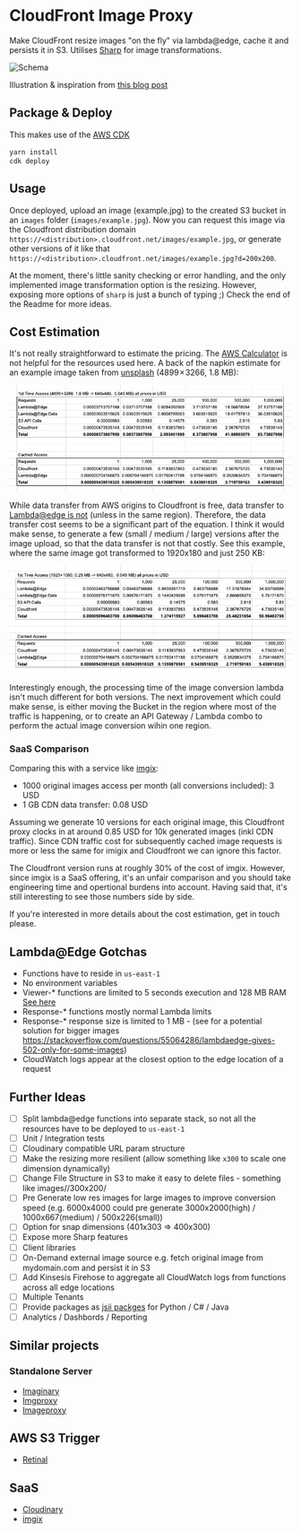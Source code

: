 # CloudFront Image Proxy

Make CloudFront resize images "on the fly" via lambda@edge, cache it and persists it in S3. Utilises [Sharp](https://github.com/lovell/sharp) for image transformations.

![Schema](./schema.png)

Illustration & inspiration from [this blog post](https://aws.amazon.com/blogs/networking-and-content-delivery/resizing-images-with-amazon-cloudfront-lambdaedge-aws-cdn-blog/)

## Package & Deploy

This makes use of the [AWS CDK](https://github.com/aws/aws-cdk)

```
yarn install
cdk deploy
```

## Usage

Once deployed, upload an image (example.jpg) to the created S3 bucket in an `images` folder (`images/example.jpg`). Now you can request this image via the Cloudfront distribution domain `https://<distribution>.cloudfront.net/images/example.jpg`, or generate other versions of it like that `https://<distribution>.cloudfront.net/images/example.jpg?d=200x200`.

At the moment, there's little sanity checking or error handling, and the only implemented image transformation option is the resizing. However, exposing more options of `sharp` is just a bunch of typing ;) Check the end of the Readme for more ideas.

## Cost Estimation

It's not really straightforward to estimate the pricing. The [AWS Calculator](https://calculator.aws) is not helpful for the resources used here. A back of the napkin estimate for an example image taken from [unsplash](https://unsplash.com/photos/Z1tDa4nEUnM) (4899 × 3266, 1.8 MB):

![Cost Estimation Original](./cost-estimation-original.png)

While data transfer from AWS origins to Cloudfront is free, data transfer to [Lambda@edge is not](https://aws.amazon.com/lambda/pricing/#Lambda.40Edge_Pricing) (unless in the same region). Therefore, the data transfer cost seems to be a significant part of the equation. I think it would make sense, to generate a few (small / medium / large) versions after the image upload, so that the data transfer is not that costly. See this example, where the same image got transformed to 1920x180 and just 250 KB:

![Cost Estimation Medium](./cost-estimation-medium.png)

Interestingly enough, the processing time of the image conversion lambda isn't much different for both versions. The next improvement which could make sense, is either moving the Bucket in the region where most of the traffic is happening, or to create an API Gateway / Lambda combo to perform the actual image conversion wihin one region.

### SaaS Comparison

Comparing this with a service like [imgix](https://www.imgix.com/):

- 1000 original images access per month (all conversions included): 3 USD
- 1 GB CDN data transfer: 0.08 USD

Assuming we generate 10 versions for each original image, this Cloudfront proxy clocks in at around 0.85 USD for 10k generated images (inkl CDN traffic). Since CDN traffic cost for subsequently cached image requests is more or less the same for imigix and Cloudfront we can ignore this factor.

The Cloudfront version runs at roughly 30% of the cost of imgix. However, since imgix is a SaaS offering, it's an unfair comparison and you should take engineering time and opertional burdens into account. Having said that, it's still interesting to see those numbers side by side.

If you're interested in more details about the cost estimation, get in touch please.

## Lambda@Edge Gotchas

- Functions have to reside in `us-east-1`
- No environment variables
- Viewer-* functions are limited to 5 seconds execution and 128 MB RAM [See here](https://docs.aws.amazon.com/AmazonCloudFront/latest/DeveloperGuide/cloudfront-limits.html#limits-lambda-at-edge)
- Response-* functions mostly normal Lambda limits
- Response-* response size is limited to 1 MB - (see for a potential solution for bigger images https://stackoverflow.com/questions/55064286/lambdaedge-gives-502-only-for-some-images)
- CloudWatch logs appear at the closest option to the edge location of a request

## Further Ideas

- [ ] Split lambda@edge functions into separate stack, so not all the resources have to be deployed to `us-east-1`
- [ ] Unit / Integration tests
- [ ] Cloudinary compatible URL param structure
- [ ] Make the resizing more resilient (allow something like `x300` to scale one dimension dynamically)
- [ ] Change File Structure in S3 to make it easy to delete files - something like images/<originalfilehash>/300x200/<originalfilename>
- [ ] Pre Generate low res images for large images to improve conversion speed (e.g. 6000x4000 could pre generate 3000x2000(high) / 1000x667(medium) / 500x226(small))
- [ ] Option for snap dimensions (401x303 => 400x300)
- [ ] Expose more Sharp features
- [ ] Client libraries
- [ ] On-Demand external image source e.g. fetch original image from mydomain.com and persist it in S3
- [ ] Add Kinsesis Firehose to aggregate all CloudWatch logs from functions across all edge locations
- [ ] Multiple Tenants
- [ ] Provide packages as [jsii packges](https://github.com/aws/jsii) for Python / C# / Java
- [ ] Analytics / Dashbords / Reporting

## Similar projects

### Standalone Server

- [Imaginary](https://github.com/h2non/imaginary)
- [Imgproxy](https://github.com/imgproxy/imgproxy)
- [Imageproxy](https://github.com/willnorris/imageproxy)

## AWS S3 Trigger

- [Retinal](https://github.com/adieuadieu/retinal)

## SaaS

- [Cloudinary](https://cloudinary.com/)
- [imgix](https://www.imgix.com/)
